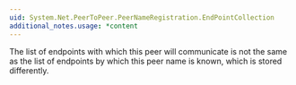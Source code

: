 ```yaml
---
uid: System.Net.PeerToPeer.PeerNameRegistration.EndPointCollection
additional_notes.usage: *content
---
```


<p>The list of endpoints with which this peer will communicate is not the same as the list of endpoints by which this peer name is known, which is stored differently.</p>


